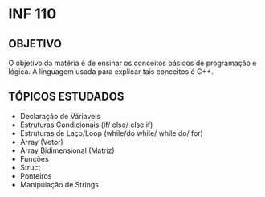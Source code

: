 # INF 110

## OBJETIVO

O objetivo da matéria é de ensinar os conceitos básicos de programação e lógica. A linguagem usada para explicar tais conceitos é C++. 

## TÓPICOS ESTUDADOS

* Declaração de Váriaveis 
* Estruturas Condicionais (if/ else/ else if)
* Estruturas de Laço/Loop (while/do while/ while do/ for)
* Array (Vetor)
* Array Bidimensional (Matriz)
* Funções
* Struct
* Ponteiros
* Manipulação de Strings

